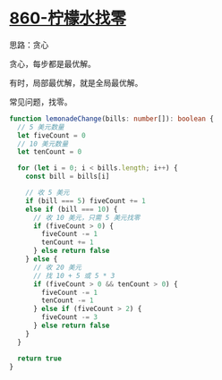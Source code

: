 # [860-柠檬水找零](https://leetcode-cn.com/problems/lemonade-change/)

思路：贪心

贪心，每步都是最优解。

有时，局部最优解，就是全局最优解。

常见问题，找零。

```ts
function lemonadeChange(bills: number[]): boolean {
  // 5 美元数量
  let fiveCount = 0
  // 10 美元数量
  let tenCount = 0

  for (let i = 0; i < bills.length; i++) {
    const bill = bills[i]

    // 收 5 美元
    if (bill === 5) fiveCount += 1
    else if (bill === 10) {
      // 收 10 美元，只需 5 美元找零
      if (fiveCount > 0) {
        fiveCount -= 1
        tenCount += 1
      } else return false
    } else {
      // 收 20 美元
      // 找 10 + 5 或 5 * 3
      if (fiveCount > 0 && tenCount > 0) {
        fiveCount -= 1
        tenCount -= 1
      } else if (fiveCount > 2) {
        fiveCount -= 3
      } else return false
    }
  }

  return true
}
```
